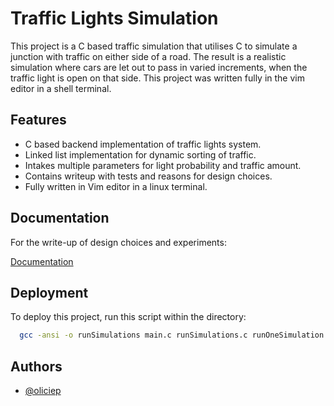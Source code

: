 # Traffic Lights Simulation

This project is a C based traffic simulation that utilises C to simulate a junction with traffic on either side of a road. The result is a realistic simulation where cars are let out to pass in 
varied increments, when the traffic light is open on that side. This project was written fully in the vim editor in a shell terminal.
## Features

- C based backend implementation of traffic lights system. 
- Linked list implementation for dynamic sorting of traffic. 
- Intakes multiple parameters for light probability and traffic amount. 
- Contains writeup with tests and reasons for design choices.
- Fully written in Vim editor in a linux terminal.




## Documentation
For the write-up of design choices and experiments:

[Documentation](https://github.com/oliciep/Traffic_Light_Simulation/blob/main/Report.pdf)


## Deployment

To deploy this project, run this script within the directory:

```bash
  gcc -ansi -o runSimulations main.c runSimulations.c runOneSimulation.c
```


## Authors

- [@oliciep](https://www.github.com/oliciep)
